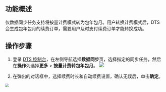 ## 功能概述

仅数据同步任务支持将按量计费模式转为包年包月。用户转换计费模式后，DTS 会生成包年包月的续费订单，需要用户及时支付续费订单才能转换成功。 

## 操作步骤
1. 登录 [DTS 控制台](https://console.cloud.tencent.com/dts/migration)，在左侧导航选择**数据同步**页，选择指定的同步任务，然后在**操作**列选择**更多** > **按量计费转包年包月**。
![](https://qcloudimg.tencent-cloud.cn/raw/d699222d6906ec46d4daa42b8940facd.png)

2. 在弹出的对话框中，选择续费时长和自动续费设置，确认无误后，单击**确定**。
<img src="https://qcloudimg.tencent-cloud.cn/raw/eda11e3879974f495c8364f856692663.png" style="zoom:67%;" />